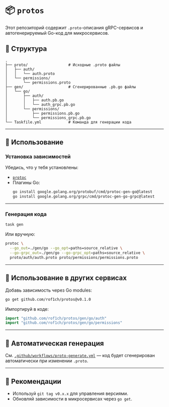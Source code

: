 # 📦 `protos`

Этот репозиторий содержит `.proto`-описания gRPC-сервисов и автогенерируемый Go-код для микросервисов.

## 📁 Структура

```
.
├── proto/                  # Исходные .proto файлы
│   ├── auth/
│   │   └── auth.proto
│   └── permissions/
│       └── permissions.proto
├── gen/                    # Сгенерированные .pb.go файлы
│   └── go/
│       ├── auth/
│       │   ├── auth.pb.go
│       │   └── auth_grpc.pb.go
│       └── permissions/
│           ├── permissions.pb.go
│           └── permissions_grpc.pb.go
└── Taskfile.yml            # Команда для генерации кода
```

---

## 🧪 Использование

### Установка зависимостей

Убедись, что у тебя установлены:

- [`protoc`](https://grpc.io/docs/protoc-installation/)
- Плагины Go:
  ```bash
  go install google.golang.org/protobuf/cmd/protoc-gen-go@latest
  go install google.golang.org/grpc/cmd/protoc-gen-go-grpc@latest
  ```

---

### Генерация кода

```bash
task gen
```

Или вручную:

```bash
protoc \
  --go_out=./gen/go --go_opt=paths=source_relative \
  --go-grpc_out=./gen/go --go-grpc_opt=paths=source_relative \
  proto/auth/auth.proto proto/permissions/permissions.proto
```

---

## 🚀 Использование в других сервисах

Добавь зависимость через Go modules:

```bash
go get github.com/rof1ch/protos@v0.1.0
```

Импортируй в коде:

```go
import "github.com/rof1ch/protos/gen/go/auth"
import "github.com/rof1ch/protos/gen/go/permissions"
```

---

## 🔄 Автоматическая генерация

См. [`.github/workflows/proto-generate.yml`](.github/workflows/proto-generate.yml) — код будет сгенерирован автоматически при изменении `.proto`.

---

## 📌 Рекомендации

- Используй `git tag v0.x.x` для управления версиями.
- Обновляй зависимости в микросервисах через `go get`.